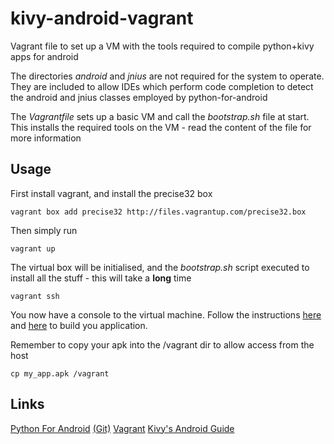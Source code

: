 kivy-android-vagrant
====================

Vagrant file to set up a VM with the tools required to compile python+kivy apps for android

The directories *android* and *jnius* are not required for the system to operate. They are included to allow IDEs which perform code completion to detect the android and jnius classes employed by python-for-android

The *Vagrantfile* sets up a basic VM and call the *bootstrap.sh* file at start. This installs the required tools on the VM - read the content of the file for more information

Usage
-----

First install vagrant, and install the precise32 box

    vagrant box add precise32 http://files.vagrantup.com/precise32.box
	
Then simply run

	vagrant up
		
The virtual box will be initialised, and the *bootstrap.sh* script executed to install all the stuff - this will take a **long** time

	vagrant ssh
	
You now have a console to the virtual machine. Follow the instructions [here](http://kivy.org/docs/guide/packaging-android.html) and [here](http://python-for-android.readthedocs.org/en/latest/toolchain/) to build you application.

Remember to copy your apk into the /vagrant dir to allow access from the host

	cp my_app.apk /vagrant

	
Links
-----

[Python For Android](http://python-for-android.readthedocs.org/en/latest/) [(Git)](https://github.com/kivy/python-for-android)
[Vagrant](http://www.vagrantup.com/)
[Kivy's Android Guide](http://kivy.org/docs/guide/packaging-android.html)
